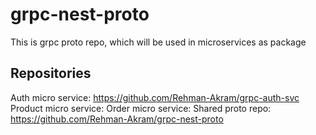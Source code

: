 # grpc-nest-proto
This is grpc proto repo, which will be used in microservices as package


## Repositories

Auth micro service: https://github.com/Rehman-Akram/grpc-auth-svc
Product micro service:
Order micro service:
Shared proto repo: https://github.com/Rehman-Akram/grpc-nest-proto

